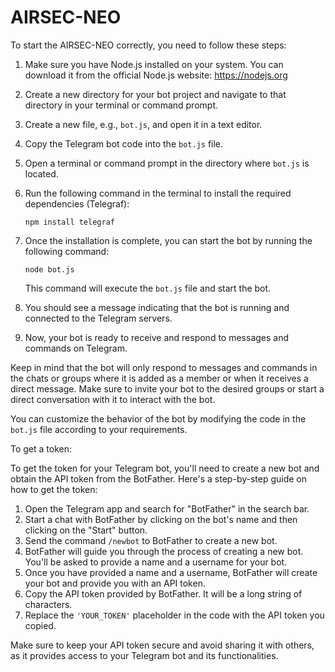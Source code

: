 # AIRSEC-NEO

To start the AIRSEC-NEO correctly, you need to follow these steps:

1. Make sure you have Node.js installed on your system. You can download it from the official Node.js website: https://nodejs.org

2. Create a new directory for your bot project and navigate to that directory in your terminal or command prompt.

3. Create a new file, e.g., `bot.js`, and open it in a text editor.

4. Copy the Telegram bot code into the `bot.js` file.

5. Open a terminal or command prompt in the directory where `bot.js` is located.

6. Run the following command in the terminal to install the required dependencies (Telegraf):

   ```
   npm install telegraf
   ```

7. Once the installation is complete, you can start the bot by running the following command:

   ```
   node bot.js
   ```

   This command will execute the `bot.js` file and start the bot.

8. You should see a message indicating that the bot is running and connected to the Telegram servers.

9. Now, your bot is ready to receive and respond to messages and commands on Telegram.

Keep in mind that the bot will only respond to messages and commands in the chats or groups where it is added as a member or when it receives a direct message. Make sure to invite your bot to the desired groups or start a direct conversation with it to interact with the bot.

You can customize the behavior of the bot by modifying the code in the `bot.js` file according to your requirements.

To get a token:

To get the token for your Telegram bot, you'll need to create a new bot and obtain the API token from the BotFather. Here's a step-by-step guide on how to get the token:

1. Open the Telegram app and search for "BotFather" in the search bar.
2. Start a chat with BotFather by clicking on the bot's name and then clicking on the "Start" button.
3. Send the command `/newbot` to BotFather to create a new bot.
4. BotFather will guide you through the process of creating a new bot. You'll be asked to provide a name and a username for your bot.
5. Once you have provided a name and a username, BotFather will create your bot and provide you with an API token.
6. Copy the API token provided by BotFather. It will be a long string of characters.
7. Replace the `'YOUR_TOKEN'` placeholder in the code with the API token you copied.

Make sure to keep your API token secure and avoid sharing it with others, as it provides access to your Telegram bot and its functionalities.
